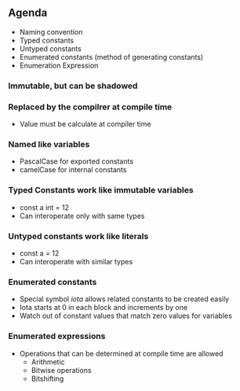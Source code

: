 ## Agenda

- Naming convention
- Typed constants
- Untyped constants
- Enumerated constants (method of generating constants)
- Enumeration Expression


### Immutable, but can be shadowed

### Replaced by the compilrer at compile time
   - Value must be calculate at compiler time

### Named like variables
   - PascalCase for exported constants
   - camelCase for internal constants

### Typed Constants work like immutable variables 
   - const a int = 12
   - Can interoperate only with same types

### Untyped constants work like literals  
  - const a = 12
  - Can interoperate with similar types


### Enumerated constants
  - Special symbol *iota* allows related constants to be created easily
  - Iota starts at 0 in each block and increments by one
  - Watch out of constant values that match zero values for variables

### Enumerated expressions
  - Operations that can be determined at compile time are allowed
       - Arithmetic
       - Bitwise operations
       - Bitshifting